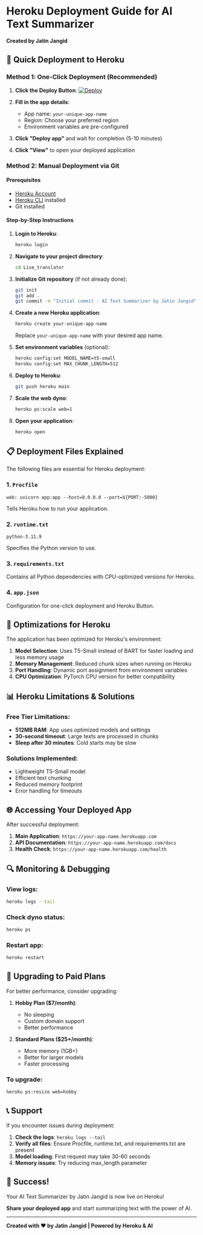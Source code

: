 # Heroku Deployment Guide for AI Text Summarizer
**Created by Jatin Jangid**

## 🚀 Quick Deployment to Heroku

### Method 1: One-Click Deployment (Recommended)

1. **Click the Deploy Button**:
   [![Deploy](https://www.herokucdn.com/deploy/button.svg)](https://heroku.com/deploy)

2. **Fill in the app details**:
   - App name: `your-unique-app-name`
   - Region: Choose your preferred region
   - Environment variables are pre-configured

3. **Click "Deploy app"** and wait for completion (5-10 minutes)

4. **Click "View"** to open your deployed application

### Method 2: Manual Deployment via Git

#### Prerequisites
- [Heroku Account](https://signup.heroku.com/)
- [Heroku CLI](https://devcenter.heroku.com/articles/heroku-cli) installed
- Git installed

#### Step-by-Step Instructions

1. **Login to Heroku**:
   ```bash
   heroku login
   ```

2. **Navigate to your project directory**:
   ```bash
   cd Live_translator
   ```

3. **Initialize Git repository** (if not already done):
   ```bash
   git init
   git add .
   git commit -m "Initial commit - AI Text Summarizer by Jatin Jangid"
   ```

4. **Create a new Heroku application**:
   ```bash
   heroku create your-unique-app-name
   ```
   Replace `your-unique-app-name` with your desired app name.

5. **Set environment variables** (optional):
   ```bash
   heroku config:set MODEL_NAME=t5-small
   heroku config:set MAX_CHUNK_LENGTH=512
   ```

6. **Deploy to Heroku**:
   ```bash
   git push heroku main
   ```

7. **Scale the web dyno**:
   ```bash
   heroku ps:scale web=1
   ```

8. **Open your application**:
   ```bash
   heroku open
   ```

## 📋 Deployment Files Explained

The following files are essential for Heroku deployment:

### 1. `Procfile`
```
web: uvicorn app:app --host=0.0.0.0 --port=${PORT:-5000}
```
Tells Heroku how to run your application.

### 2. `runtime.txt`
```
python-3.11.9
```
Specifies the Python version to use.

### 3. `requirements.txt`
Contains all Python dependencies with CPU-optimized versions for Heroku.

### 4. `app.json`
Configuration for one-click deployment and Heroku Button.

## 🔧 Optimizations for Heroku

The application has been optimized for Heroku's environment:

1. **Model Selection**: Uses T5-Small instead of BART for faster loading and less memory usage
2. **Memory Management**: Reduced chunk sizes when running on Heroku
3. **Port Handling**: Dynamic port assignment from environment variables
4. **CPU Optimization**: PyTorch CPU version for better compatibility

## 📊 Heroku Limitations & Solutions

### Free Tier Limitations:
- **512MB RAM**: App uses optimized models and settings
- **30-second timeout**: Large texts are processed in chunks
- **Sleep after 30 minutes**: Cold starts may be slow

### Solutions Implemented:
- Lightweight T5-Small model
- Efficient text chunking
- Reduced memory footprint
- Error handling for timeouts

## 🌐 Accessing Your Deployed App

After successful deployment:

1. **Main Application**: `https://your-app-name.herokuapp.com`
2. **API Documentation**: `https://your-app-name.herokuapp.com/docs`
3. **Health Check**: `https://your-app-name.herokuapp.com/health`

## 🔍 Monitoring & Debugging

### View logs:
```bash
heroku logs --tail
```

### Check dyno status:
```bash
heroku ps
```

### Restart app:
```bash
heroku restart
```

## 🚀 Upgrading to Paid Plans

For better performance, consider upgrading:

1. **Hobby Plan ($7/month)**:
   - No sleeping
   - Custom domain support
   - Better performance

2. **Standard Plans ($25+/month)**:
   - More memory (1GB+)
   - Better for larger models
   - Faster processing

### To upgrade:
```bash
heroku ps:resize web=hobby
```

## 📞 Support

If you encounter issues during deployment:

1. **Check the logs**: `heroku logs --tail`
2. **Verify all files**: Ensure Procfile, runtime.txt, and requirements.txt are present
3. **Model loading**: First request may take 30-60 seconds
4. **Memory issues**: Try reducing max_length parameter

## 🎉 Success!

Your AI Text Summarizer by Jatin Jangid is now live on Heroku! 

**Share your deployed app** and start summarizing text with the power of AI.

---

**Created with ❤️ by Jatin Jangid | Powered by Heroku & AI**
